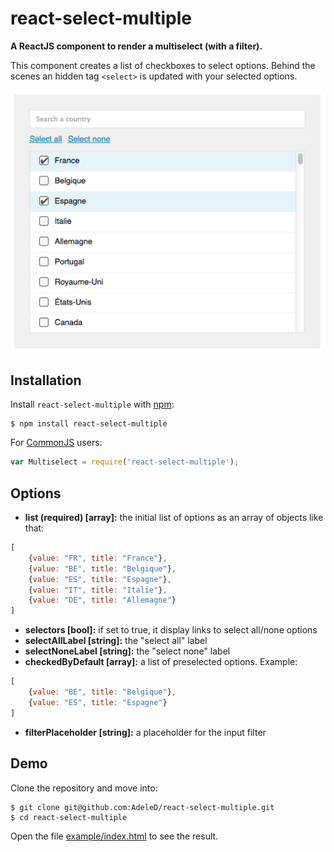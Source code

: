 # react-select-multiple

**A ReactJS component to render a multiselect (with a filter).**

This component creates a list of checkboxes to select options.
Behind the scenes an hidden tag `<select>` is updated with your selected options.

<img src="./docs/img/example.png" alt="Example" />

## Installation

Install `react-select-multiple` with [npm](https://www.npmjs.com/):

```
$ npm install react-select-multiple
```

For [CommonJS](http://wiki.commonjs.org/wiki/CommonJS) users:

```javascript
var Multiselect = require('react-select-multiple');
```

## Options

* **list (required) [array]:** the initial list of options as an array of objects like that:

```javascript
[
    {value: "FR", title: "France"},
    {value: "BE", title: "Belgique"},
    {value: "ES", title: "Espagne"},
    {value: "IT", title: "Italie"},
    {value: "DE", title: "Allemagne"}
]
```

* **selectors [bool]:** if set to true, it display links to select all/none options
* **selectAllLabel [string]:** the "select all" label
* **selectNoneLabel [string]:** the "select none" label
* **checkedByDefault [array]:** a list of preselected options. Example:

```javascript
[
    {value: "BE", title: "Belgique"},
    {value: "ES", title: "Espagne"}
]
```

* **filterPlaceholder [string]:** a placeholder for the input filter

## Demo

Clone the repository and move into:

```console
$ git clone git@github.com:AdeleD/react-select-multiple.git
$ cd react-select-multiple
```

Open the file [example/index.html](https://github.com/AdeleD/react-select-multiple/blob/master/example/index.html) to see the result.
